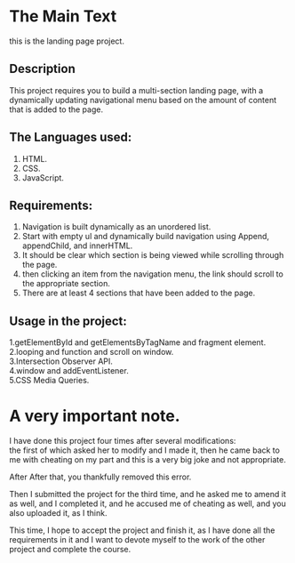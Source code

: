 # The Main Text

this is the landing page project.

## Description

This project requires you to build a multi-section landing page, with a dynamically updating navigational menu based on the amount of content that is added to the page.

## The Languages used:

1. HTML.
2. CSS.
3. JavaScript.

## Requirements:

1. Navigation is built dynamically as an unordered list.
2. Start with empty ul and dynamically build navigation using Append, appendChild, and innerHTML.
3. It should be clear which section is being viewed while scrolling through the page.
4. then clicking an item from the navigation menu, the link should scroll to the appropriate section.
5. There are at least 4 sections that have been added to the page.

## Usage in the project:

1.getElementById and getElementsByTagName and fragment element.  
2.looping and function and scroll on window.  
3.Intersection Observer API.  
4.window and addEventListener.  
5.CSS Media Queries.

# A very important note.

I have done this project four times after several modifications:  
the first of which asked her to modify and I made it, then he came back to me with cheating on my part and this is a very big joke and not appropriate.

After After that, you thankfully removed this error.

Then I submitted the project for the third time, and he asked me to amend it as well, and I completed it, and he accused me of cheating as well, and you also uploaded it, as I think.

This time, I hope to accept the project and finish it, as I have done all the requirements in it and I want to devote myself to the work of the other project and complete the course.
